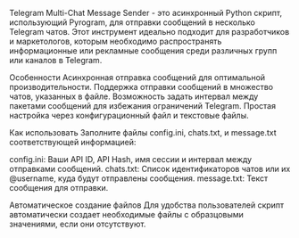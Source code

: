 Telegram Multi-Chat Message Sender - это асинхронный Python скрипт, использующий Pyrogram, для отправки сообщений в несколько Telegram чатов. Этот инструмент идеально подходит для разработчиков и маркетологов, которым необходимо распространять информационные или рекламные сообщения среди различных групп или каналов в Telegram.

Особенности
Асинхронная отправка сообщений для оптимальной производительности.
Поддержка отправки сообщений в множество чатов, указанных в файле.
Возможность задать интервал между пакетами сообщений для избежания ограничений Telegram.
Простая настройка через конфигурационный файл и текстовые файлы.

Как использовать
Заполните файлы config.ini, chats.txt, и message.txt соответствующей информацией:

config.ini: Ваши API ID, API Hash, имя сессии и интервал между отправками сообщений.
chats.txt: Список идентификаторов чатов или их @username, куда будут отправлены сообщения.
message.txt: Текст сообщения для отправки.

Автоматическое создание файлов
Для удобства пользователей скрипт автоматически создает необходимые файлы с образцовыми значениями, если они отсутствуют.
